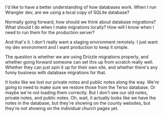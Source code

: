 I'd like to have a better understanding of how databases work. When I run Wrangler dev, are we using a local copy of SQLite database?

Normally going forward, how should we think about database migrations? What should I do when I make migrations locally? How will I know when I need to run them for the production server?

And that's it. I don't really want a staging environment remotely. I just want my dev environment and I want production to keep it simple. 

The question is whether we are using Drizzle migrations properly, and whether going forward someone can set this up from scratch really well. Whether they can just spin it up for their own site, and whether there's any funny business with database migrations for that. 

It looks like we lost our private notes and public notes along the way. We're going to need to make sure we restore those from the Terso database. Or maybe we're not loading them correctly. But I don't see our old notes, private notes, and public notes.  Oh, wait, it actually looks like we have the notes in the database, but they're showing on the county websites, but they're not showing on the individual church pages yet. 
